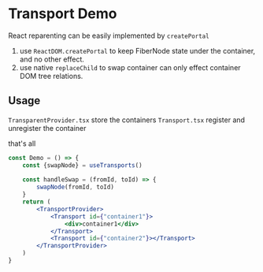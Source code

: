 # Transport Demo

React reparenting can be easily implemented by `createPortal`

1. use `ReactDOM.createPortal` to keep FiberNode state under the container, and no other effect.
2. use native `replaceChild` to swap container can only effect container DOM tree relations.

## Usage

`TransparentProvider.tsx` store the containers
`Transport.tsx` register and unregister the container

that's all

```jsx
const Demo = () => {
    const {swapNode} = useTransports()
    
    const handleSwap = (fromId, toId) => {
        swapNode(fromId, toId)
    }
    return (
        <TransportProvider>
            <Transport id={"container1"}>
                <div>container1</div>
            </Transport>
            <Transport id={"container2"}></Transport>
        </TransportProvider>
    )
}
```
